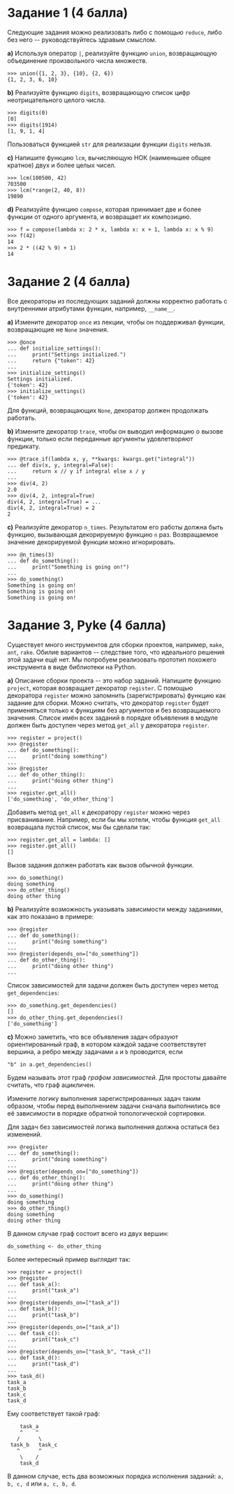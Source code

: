 # Задание 1 (4 балла)

Следующие задания можно реализовать либо с помощью
`reduce`, либо без него -- руководствуйтесь здравым смыслом.

**a)** Используя оператор `|`, реализуйте функцию `union`, возвращающую
объединение произвольного числа множеств.

```
>>> union({1, 2, 3}, {10}, {2, 6})
{1, 2, 3, 6, 10}
```

**b)** Реализуйте функцию `digits`, возвращающую список цифр неотрицательного
целого числа.

```
>>> digits(0)
[0]
>>> digits(1914)
[1, 9, 1, 4]
```

Пользоваться функцией `str` для реализации функции `digits` нельзя.

**c)** Напишите функцию `lcm`, вычисляющую НОК (наименьшее общее кратное) двух и
более целых чисел.

```xn
>>> lcm(100500, 42)
703500
>>> lcm(*range(2, 40, 8))
19890
```

**d)** Реализуйте функцию `compose`, которая принимает две и более функции от
одного аргумента, и возвращает их композицию.

```
>>> f = compose(lambda x: 2 * x, lambda x: x + 1, lambda x: x % 9)
>>> f(42)
14
>>> 2 * ((42 % 9) + 1)
14
```

# Задание 2 (4 балла)

Все декораторы из последующих заданий должны корректно работать с внутренними
атрибутами функции, например, `__name__`.


**a)** Измените декоратор `once` из лекции, чтобы он поддерживал функции,
возвращающие не `None` значения.

```
>>> @once
... def initialize_settings():
...     print("Settings initialized.")
...     return {"token": 42}
...
>>> initialize_settings()
Settings initialized.
{'token': 42}
>>> initialize_settings()
{'token': 42}
```

Для функций, возвращающих `None`, декоратор должен продолжать
работать.

**b)** Измените декоратор `trace`, чтобы он выводил информацию о
вызове функции, только если переданные аргументы удовлетворяют предикату.

```
>>> @trace_if(lambda x, y, **kwargs: kwargs.get("integral"))
... def div(x, y, integral=False):
...     return x // y if integral else x / y
...
>>> div(4, 2)
2.0
>>> div(4, 2, integral=True)
div(4, 2, integral=True) = ...
div(4, 2, integral=True) = 2
2
```



**c)** Реализуйте декоратор `n_times`. Результатом его работы должна быть
функцию, вызывающая декорируемую функцию `n` раз. Возвращаемое значение
декорируемой функции можно игнорировать.

```
>>> @n_times(3)
... def do_something():
...     print("Something is going on!")
...
>>> do_something()
Something is going on!
Something is going on!
Something is going on!
```

# Задание 3, Pyke (4 балла)

Существует много инструментов для сборки проектов, например, `make`, `ant`,
`rake`. Обилие вариантов -- следствие того, что идеального решения этой задачи
ещё нет. Мы попробуем реализовать прототип похожего инструмента в виде
библиотеки на Python.

**a)** Описание сборки проекта -- это набор заданий. Напишите функцию `project`,
которая возвращает декоратор `register`. С помощью декоратора `register` можно
запомнить (зарегистрировать) функцию как задание для сборки. Можно считать, что
декоратор `register` будет применяться только к функциям без аргументов и без
возвращаемого значения. Список имён всех заданий в порядке объявления в модуле
должен быть доступен через метод `get_all` у декоратора `register`.

```
>>> register = project()
>>> @register
... def do_something():
...     print("doing something")
...
>>> @register
... def do_other_thing():
...     print("doing other thing")
...
>>> register.get_all()
['do_something', 'do_other_thing']
```

Добавить метод `get_all` к декоратору `register` можно через присванивание.
Например, если бы мы хотели, чтобы функция `get_all` возвращала пустой список,
мы бы сделали так:

```
>>> register.get_all = lambda: []
>>> register.get_all()
[]
```

Вызов задания должен работать как вызов обычной функции.
 
```
>>> do_something()
doing something
>>> do_other_thing()
doing other thing
```

**b)** Реализуйте возможность указывать зависимости между заданиями, как это
показано в примере:

```
>>> @register
... def do_something():
...     print("doing something")
...
>>> @register(depends_on=["do_something"])
... def do_other_thing():
...     print("doing other thing")
...
```

Список зависимостей для задачи должен быть доступен через метод
`get_dependencies`:

```
>>> do_something.get_dependencies()
[]
>>> do_other_thing.get_dependencies()
['do_something']
```

**c)** Можно заметить, что все объявления задач образуют ориентированный граф, в
котором каждой задаче соответствутет вершина, а ребро между задачами `a` и `b`
проводится, если

```
"b" in a.get_dependencies()
```

Будем называть этот граф *графом зависимостей*. Для простоты давайте считать,
что граф ацикличен.

Измените логику выполнения зарегистрированных задач таким образом, чтобы перед
выполнением задачи сначала выполнились все её зависимости в порядке обратной
топологической сортировки.

Для задач без зависимостей логика выполнения должна остаться без изменений.

```
>>> @register
... def do_something():
...     print("doing something")
...
>>> @register(depends_on=["do_something"])
... def do_other_thing():
...     print("doing other thing")
...
>>> do_something()
doing something
>>> do_other_thing()
doing something
doing other thing
```

В данном случае граф состоит всего из двух вершин:

```
do_something <- do_other_thing
```

Более интересный пример выглядит так:

```
>>> register = project()
>>> @register
... def task_a():
...     print("task_a")
...
>>> @register(depends_on=["task_a"])
... def task_b():
...     print("task_b")
...
>>> @register(depends_on=["task_a"])
... def task_c():
...     print("task_c")
...
>>> @register(depends_on=["task_b", "task_c"])
... def task_d():
...     print("task_d")
...
>>> task_d()
task_a
task_b
task_c
task_d
```

Ему соответствует такой граф:

```
    task_a
    ^    ^
   /      \
 task_b   task_c
   ^      ^
    \    /
    task_d
```

В данном случае, есть два возможных порядка исполнения заданий:
`a, b, c, d` или `a, c, b, d`.
